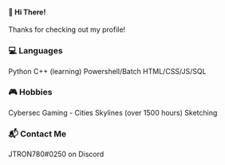 <!--
**JTRON780/JTRON780** is a ✨ _special_ ✨ repository because its `README.md` (this file) appears on your GitHub profile.

Here are some ideas to get you started:

- 🔭 I’m currently working on ...
- 🌱 I’m currently learning ...
- 👯 I’m looking to collaborate on ...
- 🤔 I’m looking for help with ...
- 💬 Ask me about ...
- 📫 How to reach me: ...
- 😄 Pronouns: ...
- ⚡ Fun fact: ...
-->

#### 👋 Hi There!
Thanks for checking out my profile!

### 💻 Languages
Python
C++ (learning)
Powershell/Batch
HTML/CSS/JS/SQL
### 🎮 Hobbies
Cybersec
Gaming - Cities Skylines (over 1500 hours)
Sketching
### 📬 Contact Me
JTRON780#0250 on Discord
